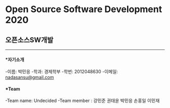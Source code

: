 # Open Source Software Development 2020

## 오픈소스SW개발 
---------------------------
#### *자기소개  
-이름: 박민응
-학과: 경제학부
-학번: 2012048630
-이메일: <nadasansu@gmail.com>

#### *Team
-Team name: Undecided
-Team member : 강민준 권태윤 박민응 손홍일 이민재
